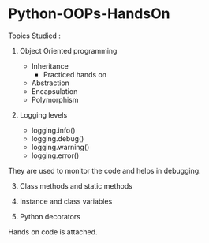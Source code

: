 # Python-OOPs-HandsOn

Topics Studied :

1. Object Oriented programming 
   - Inheritance
     - Practiced hands on 
   - Abstraction
   - Encapsulation
   - Polymorphism

2. Logging levels
   - logging.info()
   - logging.debug()
   - logging.warning()
   - logging.error()

They are used to monitor the code and helps in debugging.

3. Class methods and static methods

4. Instance and class variables

5. Python decorators
   
   
Hands on code is attached.
